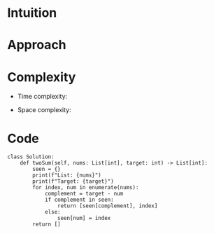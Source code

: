 # Intuition
<!-- Describe your first thoughts on how to solve this problem. -->

# Approach
<!-- Describe your approach to solving the problem. -->

# Complexity

- Time complexity:
<!-- Add your time complexity here, e.g. $$O(n)$$ -->

- Space complexity:
<!-- Add your space complexity here, e.g. $$O(n)$$ -->

# Code

```python3 []
class Solution:
    def twoSum(self, nums: List[int], target: int) -> List[int]:
        seen = {}
        print(f"List: {nums}")
        print(f"Target: {target}")
        for index, num in enumerate(nums):
            complement = target - num
            if complement in seen:
                return [seen[complement], index]
            else:
                seen[num] = index
        return []


```
